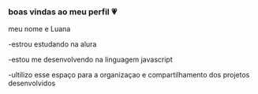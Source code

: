 ### boas vindas ao meu perfil 💗
meu nome e Luana

-estrou estudando na alura

-estou me desenvolvendo na linguagem javascript

-ultilizo esse espaço para a organizaçao e compartilhamento dos projetos desenvolvidos 
